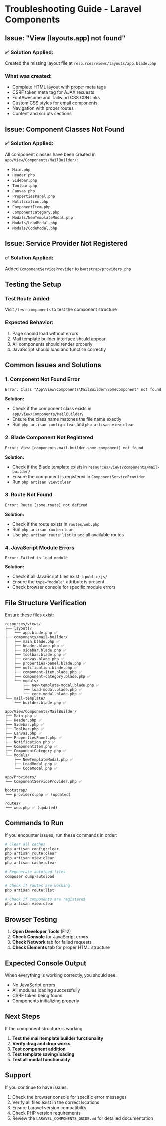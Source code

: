 # Troubleshooting Guide - Laravel Components

## Issue: "View [layouts.app] not found"

### ✅ **Solution Applied:**
Created the missing layout file at `resources/views/layouts/app.blade.php`

### **What was created:**
- Complete HTML layout with proper meta tags
- CSRF token meta tag for AJAX requests
- FontAwesome and Tailwind CSS CDN links
- Custom CSS styles for email components
- Navigation with proper routes
- Content and scripts sections

## Issue: Component Classes Not Found

### ✅ **Solution Applied:**
All component classes have been created in `app/View/Components/MailBuilder/`:

- `Main.php`
- `Header.php`
- `Sidebar.php`
- `Toolbar.php`
- `Canvas.php`
- `PropertiesPanel.php`
- `Notification.php`
- `ComponentItem.php`
- `ComponentCategory.php`
- `Modals/NewTemplateModal.php`
- `Modals/LoadModal.php`
- `Modals/CodeModal.php`

## Issue: Service Provider Not Registered

### ✅ **Solution Applied:**
Added `ComponentServiceProvider` to `bootstrap/providers.php`

## Testing the Setup

### **Test Route Added:**
Visit `/test-components` to test the component structure

### **Expected Behavior:**
1. Page should load without errors
2. Mail template builder interface should appear
3. All components should render properly
4. JavaScript should load and function correctly

## Common Issues and Solutions

### 1. **Component Not Found Error**
```
Error: Class "App\View\Components\MailBuilder\SomeComponent" not found
```

**Solution:**
- Check if the component class exists in `app/View/Components/MailBuilder/`
- Ensure the class name matches the file name exactly
- Run `php artisan config:clear` and `php artisan view:clear`

### 2. **Blade Component Not Registered**
```
Error: View [components.mail-builder.some-component] not found
```

**Solution:**
- Check if the Blade template exists in `resources/views/components/mail-builder/`
- Ensure the component is registered in `ComponentServiceProvider`
- Run `php artisan view:clear`

### 3. **Route Not Found**
```
Error: Route [some.route] not defined
```

**Solution:**
- Check if the route exists in `routes/web.php`
- Run `php artisan route:clear`
- Use `php artisan route:list` to see all available routes

### 4. **JavaScript Module Errors**
```
Error: Failed to load module
```

**Solution:**
- Check if all JavaScript files exist in `public/js/`
- Ensure the `type="module"` attribute is present
- Check browser console for specific module errors

## File Structure Verification

Ensure these files exist:

```
resources/views/
├── layouts/
│   └── app.blade.php ✅
├── components/mail-builder/
│   ├── main.blade.php ✅
│   ├── header.blade.php ✅
│   ├── sidebar.blade.php ✅
│   ├── toolbar.blade.php ✅
│   ├── canvas.blade.php ✅
│   ├── properties-panel.blade.php ✅
│   ├── notification.blade.php ✅
│   ├── component-item.blade.php ✅
│   ├── component-category.blade.php ✅
│   └── modals/
│       ├── new-template-modal.blade.php ✅
│       ├── load-modal.blade.php ✅
│       └── code-modal.blade.php ✅
└── mail-template/
    └── builder.blade.php ✅

app/View/Components/MailBuilder/
├── Main.php ✅
├── Header.php ✅
├── Sidebar.php ✅
├── Toolbar.php ✅
├── Canvas.php ✅
├── PropertiesPanel.php ✅
├── Notification.php ✅
├── ComponentItem.php ✅
├── ComponentCategory.php ✅
└── Modals/
    ├── NewTemplateModal.php ✅
    ├── LoadModal.php ✅
    └── CodeModal.php ✅

app/Providers/
└── ComponentServiceProvider.php ✅

bootstrap/
└── providers.php ✅ (updated)

routes/
└── web.php ✅ (updated)
```

## Commands to Run

If you encounter issues, run these commands in order:

```bash
# Clear all caches
php artisan config:clear
php artisan route:clear
php artisan view:clear
php artisan cache:clear

# Regenerate autoload files
composer dump-autoload

# Check if routes are working
php artisan route:list

# Check if components are registered
php artisan view:clear
```

## Browser Testing

1. **Open Developer Tools** (F12)
2. **Check Console** for JavaScript errors
3. **Check Network** tab for failed requests
4. **Check Elements** tab for proper HTML structure

## Expected Console Output

When everything is working correctly, you should see:
- No JavaScript errors
- All modules loading successfully
- CSRF token being found
- Components initializing properly

## Next Steps

If the component structure is working:

1. **Test the mail template builder functionality**
2. **Verify drag and drop works**
3. **Test component addition**
4. **Test template saving/loading**
5. **Test all modal functionality**

## Support

If you continue to have issues:

1. Check the browser console for specific error messages
2. Verify all files exist in the correct locations
3. Ensure Laravel version compatibility
4. Check PHP version requirements
5. Review the `LARAVEL_COMPONENTS_GUIDE.md` for detailed documentation 